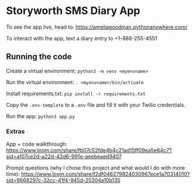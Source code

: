 # Storyworth SMS Diary App
To see the app live, head to: https://ameliagoodman.pythonanywhere.com/

To interact with the app, text a diary entry to +1-888-255-4551

## Running the code
Create a virtual environment: `python3 -m venv <myenvname>`

Run the virtual environment: `. <myenvname>/bin/activate`

Install requirements.txt: `pip install -r requirements.txt`

Copy the `.env-template` to a `.env` file and fill it with your Twilio credentials.

Run the app: `python3 app.py`

### Extras
App + code walkthrough: https://www.loom.com/share/fb07c52fde4b4c21ad15ff09ea5e64c7?sid=a107ce2d-a22d-42d6-991e-aeebeaed9407

Prompt questions (why I chose this project and what would I do with more time): https://www.loom.com/share/f2df046279824030967ece1a70314010?sid=9668297c-32cc-41f4-945d-25304a10b135
